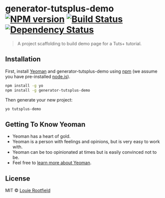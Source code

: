 # generator-tutsplus-demo [![NPM version][npm-image]][npm-url] [![Build Status][travis-image]][travis-url] [![Dependency Status][daviddm-image]][daviddm-url]
> A project scaffolding to build demo page for a Tuts+ tutorial.

## Installation

First, install [Yeoman](http://yeoman.io) and generator-tutsplus-demo using [npm](https://www.npmjs.com/) (we assume you have pre-installed [node.js](https://nodejs.org/)).

```bash
npm install -g yo
npm install -g generator-tutsplus-demo
```

Then generate your new project:

```bash
yo tutsplus-demo
```

## Getting To Know Yeoman

 * Yeoman has a heart of gold.
 * Yeoman is a person with feelings and opinions, but is very easy to work with.
 * Yeoman can be too opinionated at times but is easily convinced not to be.
 * Feel free to [learn more about Yeoman](http://yeoman.io/).

## License

MIT © [Louie Rootfield](lourfield.github.io)


[npm-image]: https://badge.fury.io/js/generator-tutsplus-demo.svg
[npm-url]: https://npmjs.org/package/generator-tutsplus-demo
[travis-image]: https://travis-ci.org/lourfield/generator-tutsplus-demo.svg?branch=master
[travis-url]: https://travis-ci.org/lourfield/generator-tutsplus-demo
[daviddm-image]: https://david-dm.org/lourfield/generator-tutsplus-demo.svg?theme=shields.io
[daviddm-url]: https://david-dm.org/lourfield/generator-tutsplus-demo
